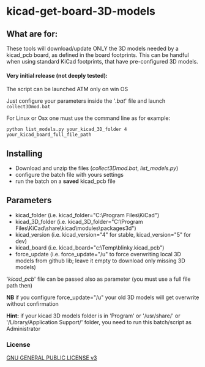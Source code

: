 # kicad-get-board-3D-models

What are for:
------------
These tools will download/update ONLY the 3D models needed by a kicad_pcb board, as defined in the board footprints.
This can be handful when using standard KiCad footprints, that have pre-configured 3D models.

#### Very initial release (not deeply tested): 
The script can be launched ATM only on win OS

Just configure your parameters inside the '*.bat*' file and launch `collect3Dmod.bat`

For Linux or Osx one must use the command line as for example:

`python list_models.py your_kicad_3D_folder 4 your_kicad_board_full_file_path`


Installing
----------
- Download and unzip the files (*collect3Dmod.bat*, *list_models.py*)
- configure the batch file with yours settings
- run the batch on a **saved** kicad_pcb file

Parameters
----------
- kicad_folder
  (i.e. kicad_folder="C:\Program Files\KiCad")
- kicad_3D_folder 
  (i.e. kicad_3D_folder="C:\Program Files\KiCad\share\kicad\modules\packages3d")
- kicad_version
  (i.e. kicad_version="4" for stable, kicad_version="5" for dev)
- kicad_board
  (i.e. kicad_board="c:\Temp\blinky.kicad_pcb")
- force_update
  (i.e. force_update="/u" to force overwriting local 3D models from github lib; leave it empty to download only missing 3D models)
  
'*kicad_pcb*' file can be passed also as parameter (you must use a full file path then) 

**NB** if you configure force_update="/u" your old 3D models will get overwrite without confirmation
 
**Hint:** if your kicad 3D models folder is in 'Program' or '/usr/share/' or '/Library/Application Support/' folder, you need to run this batch/script as Administrator


### License
[GNU GENERAL PUBLIC LICENSE v3](https://www.gnu.org/licenses/gpl-3.0.html)
